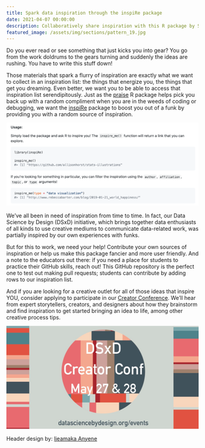 ```yaml
---
title: Spark data inspiration through the inspiRe package
date: 2021-04-07 00:00:00
description: Collaboratively share inspiration with this R package by Sara Stoudt
featured_image: /assets/img/sections/pattern_19.jpg
---
```


Do you ever read or see something that just kicks you into gear? You go from the work doldrums to the gears turning and suddenly the ideas are rushing. You have to write this stuff down! 

Those materials that spark a flurry of inspiration are exactly what we want to collect in an inspiration list: the things that energize you, the things that get you dreaming. Even better, we want you to be able to access that inspiration list serendipitously. Just as the [praise](https://cran.r-project.org/web/packages/praise/index.html) R package helps pick you back up with a random compliment when you are in the weeds of coding or debugging, we want the [inspiRe](https://github.com/sastoudt/inspiRe) package to boost you out of a funk by providing you with a random source of inspiration.

<img src="../assets/img/sections/inspire_usage.png" alt="usage text for the inspire text">

We’ve all been in need of inspiration from time to time.  In fact, our Data Science by Design (DSxD) initiative, which brings together data enthusiasts of all kinds to use creative mediums to communicate data-related work, was partially inspired by our own experiences with funks. 

But for this to work, we need your help! Contribute your own sources of inspiration or help us make this package fancier and more user friendly. And a note to the educators out there: if you need a place for students to practice their GitHub skills, reach out! This GitHub repository is the perfect one to test out making pull requests; students can contribute by adding rows to our inspiration list. 

And if you are looking for a creative outlet for all of those ideas that inspire YOU, consider applying to participate in our [Creator Conference](http://datasciencebydesign.org/events). We’ll hear from expert storytellers, creators, and designers about how they brainstorm and find inspiration to get started bringing an idea to life, among other creative process tips.


<a href="http://datasciencebydesign.org/events">
<img src="../assets/img/sections/creator_conf.png" alt="image that says that creator conf is May 27 and 28.  Click to go to link">
</a>

Header design by: [Ijeamaka Anyene](https://ijeamaka-anyene.netlify.app/)
